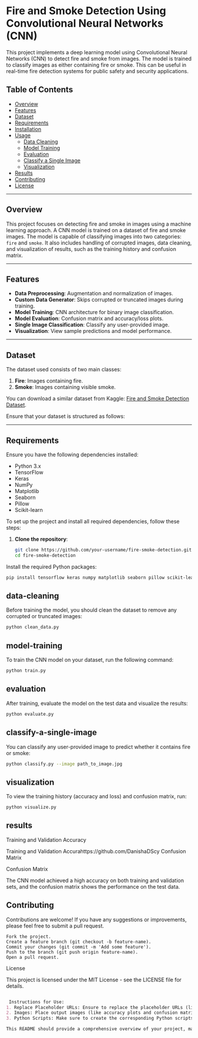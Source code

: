 # Fire and Smoke Detection Using Convolutional Neural Networks (CNN)

This project implements a deep learning model using Convolutional Neural Networks (CNN) to detect fire and smoke from images. The model is trained to classify images as either containing fire or smoke. This can be useful in real-time fire detection systems for public safety and security applications.

## Table of Contents
- [Overview](#overview)
- [Features](#features)
- [Dataset](#dataset)
- [Requirements](#requirements)
- [Installation](#installation)
- [Usage](#usage)
  - [Data Cleaning](#data-cleaning)
  - [Model Training](#model-training)
  - [Evaluation](#evaluation)
  - [Classify a Single Image](#classify-a-single-image)
  - [Visualization](#visualization)
- [Results](#results)
- [Contributing](#Contributing)
- [License](#license)

---

## Overview
This project focuses on detecting fire and smoke in images using a machine learning approach. A CNN model is trained on a dataset of fire and smoke images. The model is capable of classifying images into two categories: `fire` and `smoke`. It also includes handling of corrupted images, data cleaning, and visualization of results, such as the training history and confusion matrix.

---

## Features
- **Data Preprocessing**: Augmentation and normalization of images.
- **Custom Data Generator**: Skips corrupted or truncated images during training.
- **Model Training**: CNN architecture for binary image classification.
- **Model Evaluation**: Confusion matrix and accuracy/loss plots.
- **Single Image Classification**: Classify any user-provided image.
- **Visualization**: View sample predictions and model performance.

---

## Dataset
The dataset used consists of two main classes:
1. **Fire**: Images containing fire.
2. **Smoke**: Images containing visible smoke.

You can download a similar dataset from Kaggle: [Fire and Smoke Detection Dataset](https://www.kaggle.com/datasets).

Ensure that your dataset is structured as follows:


---

## Requirements

Ensure you have the following dependencies installed:

- Python 3.x
- TensorFlow
- Keras
- NumPy
- Matplotlib
- Seaborn
- Pillow
- Scikit-learn

To set up the project and install all required dependencies, follow these steps:

1. **Clone the repository**:

   ```bash
   git clone https://github.com/your-username/fire-smoke-detection.git
   cd fire-smoke-detection
Install the required Python packages:
```bash
pip install tensorflow keras numpy matplotlib seaborn pillow scikit-learn
```
## data-cleaning
Before training the model, you should clean the dataset to remove any corrupted or truncated images:
```bash
python clean_data.py
```
## model-training
To train the CNN model on your dataset, run the following command:

```bash
python train.py
```
## evaluation

After training, evaluate the model on the test data and visualize the results:
```bash
python evaluate.py
```
## classify-a-single-image
You can classify any user-provided image to predict whether it contains fire or smoke:

```bash
python classify.py --image path_to_image.jpg
```
## visualization
To view the training history (accuracy and loss) and confusion matrix, run:
```bash
python visualize.py
```
## results
Training and Validation Accuracy

Training and Validation Accurahttps://github.com/DanishaDScy
Confusion Matrix

Confusion Matrix

The CNN model achieved a high accuracy on both training and validation sets, and the confusion matrix shows the performance on the test data.
## Contributing
Contributions are welcome! If you have any suggestions or improvements, please feel free to submit a pull request.

    Fork the project.
    Create a feature branch (git checkout -b feature-name).
    Commit your changes (git commit -m 'Add some feature').
    Push to the branch (git push origin feature-name).
    Open a pull request.

License

This project is licensed under the MIT License - see the LICENSE file for details.
```markdown

 Instructions for Use:
1. Replace Placeholder URLs: Ensure to replace the placeholder URLs (like `https://github.com/your-username/fire-smoke-detection.git`) with your actual repository URL.
2. Images: Place output images (like accuracy plots and confusion matrices) in the `/images/` folder and reference them correctly in the README.
3. Python Scripts: Make sure to create the corresponding Python scripts (`clean_data.py`, `train.py`, `evaluate.py`, `classify.py`, `visualize.py`) as indicated.

This README should provide a comprehensive overview of your project, making it easier for others to understand and contribute. Let me know if you need further changes!
```
